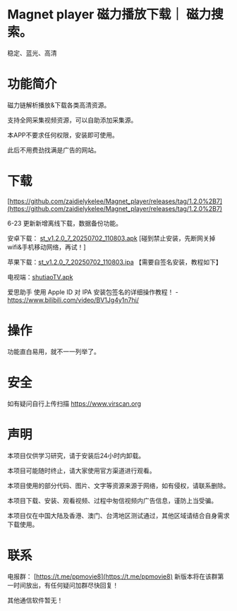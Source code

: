 # Magnet player  磁力播放下载｜ 磁力搜索。

稳定、蓝光、高清 

# 功能简介

磁力链解析播放&下载各类高清资源。 

支持全网采集视频资源，可以自助添加采集源。

本APP不要求任何权限，安装即可使用。

此后不用费劲找满是广告的网站。

# 下载

[https://github.com/zaidielykelee/Magnet_player/releases/tag/1.2.0%2B7](https://github.com/zaidielykelee/Magnet_player/releases/tag/1.2.0%2B7)

6-23 更新新增离线下载，数据备份功能。


安卓下载： [st_v1.2.0_7_20250702_110803.apk](https://github.com/zaidielykelee/Magnet_player/releases/download/1.2.0%2B7/st_v1.2.0_7_20250702_110803.apk) [碰到禁止安装，先断网关掉wifi&手机移动网络，再试！]

苹果下载：[st_v1.2.0_7_20250702_110803.ipa](https://github.com/zaidielykelee/Magnet_player/releases/download/1.2.0%2B7/st_v1.2.0_7_20250702_110803.ipa) 【需要自签名安装，教程如下】

电视端：[shutiaoTV.apk](https://github.com/zaidielykelee/Magnet_player/releases/download/1.2.0%2B7/shutiaoTV.apk) 


爱思助手 使用 Apple ID 对 IPA 安装包签名的详细操作教程！ - https://www.bilibili.com/video/BV1Jg4y1n7hi/

# 操作

功能直白易用，就不一一列举了。

# 安全

如有疑问自行上传扫描 https://www.virscan.org

# 声明

本项目仅供学习研究，请于安装后24小时内卸载。

本项目可能随时终止，请大家使用官方渠道进行观看。

本项目使用的部分代码、图片、文字等资源来源于网络，如有侵权，请联系删除。

本项目下载、安装、观看视频、过程中匆信视频内广告信息，谨防上当受骗。

本项目仅在中国大陆及香港、澳门、台湾地区测试通过，其他区域请结合自身需求下载使用。


# 联系

电报群： [https://t.me/ppmovie8](https://t.me/ppmovie8)  新版本将在该群第一时间放出，有任何疑问加群尽快回复！

其他通信软件暂无！

